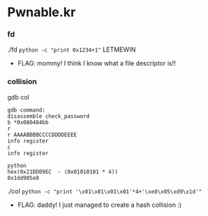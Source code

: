 # Pwnable.kr
### fd
./fd `python -c "print 0x1234+1"`
LETMEWIN
- FLAG: mommy! I think I know what a file descriptor is!!
### collision
gdb col
```
gdb command:
disassemble check_password
b *0x080484bb
r
r AAAABBBBCCCCDDDDEEEE
info register
c
info register
```
```
python 
hex(0x21DD09EC  - (0x01010101 * 4))
0x1dd905e8
```
./col `python -c "print '\x01\x01\x01\x01'*4+'\xe8\x05\xd9\x1d'"`

- FLAG: daddy! I just managed to create a hash collision :)
